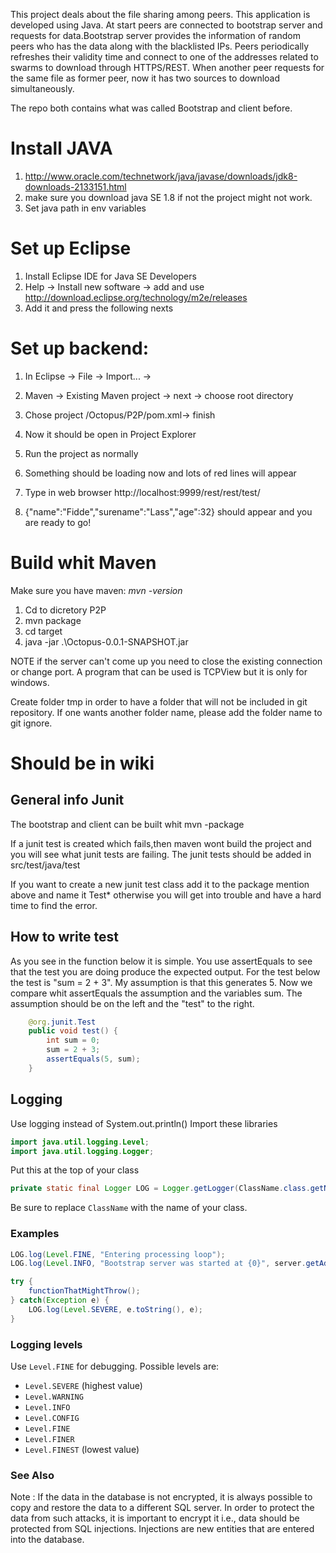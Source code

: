 This project deals about the file sharing among peers. This application is developed using Java.
At start peers are connected to bootstrap server and requests for data.Bootstrap server provides the information of random peers who has the data along with the blacklisted IPs.
Peers periodically refreshes their validity time and connect to one of the addresses related to swarms to download through HTTPS/REST.
When another peer requests for the same file as former peer, now it has two sources to download simultaneously.

The repo both contains what was called Bootstrap and client before. 

# Install JAVA
1. http://www.oracle.com/technetwork/java/javase/downloads/jdk8-downloads-2133151.html
2. make sure you download java SE 1.8 if not the project might not work. 
3. Set java path in env variables


# Set up Eclipse
1. Install Eclipse IDE for Java SE Developers
2. Help -> Install new software -> add and use http://download.eclipse.org/technology/m2e/releases
3. Add it and press the following nexts

# Set up backend:
1. In Eclipse -> File -> Import... -> 
2. Maven -> Existing Maven project -> next -> choose root directory
3. Chose project /Octopus/P2P/pom.xml-> finish
4. Now it should be open in Project Explorer
5. Run the project as normally 
6. Something should be loading now and lots of red lines will appear
7. Type in web browser http://localhost:9999/rest/rest/test/

8. {"name":"Fidde","surename":"Lass","age":32} should appear and you are ready to go!


# Build whit Maven
Make sure you have maven: *mvn -version*
1. Cd to dicretory P2P
2. mvn package
3. cd target
4. java -jar .\Octopus-0.0.1-SNAPSHOT.jar


 


NOTE if the server can't come up you need to close the existing connection or change port. 
A program that can be used is TCPView but it is only for windows.

Create folder tmp in order to have a folder that will not be included in git repository. 
If one wants another folder name, please add the folder name to git ignore. 

# Should be in wiki
## General info Junit
The bootstrap and client can be built whit
mvn -package

If a junit test is created which fails,then maven wont build the project and you will see what junit tests are failing. 
The junit tests should be added in src/test/java/test

If you want to create a new junit test class add it to the package mention above and name it Test* otherwise you will get into trouble and have a hard time to find the error. 


## How to write test
As you see in the function below it is simple. 
You use assertEquals to see that the test you are doing produce the expected output. 
For the test below the test is "sum = 2 + 3". My assumption is that this generates 5. 
Now we compare whit assertEquals the assumption and the variables sum. 
The assumption should be on the left and the "test" to the right. 
```java
	@org.junit.Test
	public void test() {
		int sum = 0;
		sum = 2 + 3;
		assertEquals(5, sum);
	}
```

## Logging
Use logging instead of System.out.println()
Import these libraries
```java
import java.util.logging.Level;
import java.util.logging.Logger;
```
Put this at the top of your class
```java
private static final Logger LOG = Logger.getLogger(ClassName.class.getName());
```
Be sure to replace `ClassName` with the name of your class.

### Examples
```java
LOG.log(Level.FINE, "Entering processing loop");
LOG.log(Level.INFO, "Bootstrap server was started at {0}", server.getAddress().toString());

try {
    functionThatMightThrow();
} catch(Exception e) {
    LOG.log(Level.SEVERE, e.toString(), e);
}
```
### Logging levels
Use `Level.FINE` for debugging. Possible levels are:
* `Level.SEVERE` (highest value)
* `Level.WARNING`
* `Level.INFO`
* `Level.CONFIG`
* `Level.FINE`
* `Level.FINER`
* `Level.FINEST` (lowest value)

### See Also


Note :
If the data in the database is not encrypted, it is always possible to copy and restore the data to a different SQL server.
In order to protect the data from such attacks, it is important to encrypt it i.e., data should be protected from SQL injections.
Injections are new entities that are entered into the database.